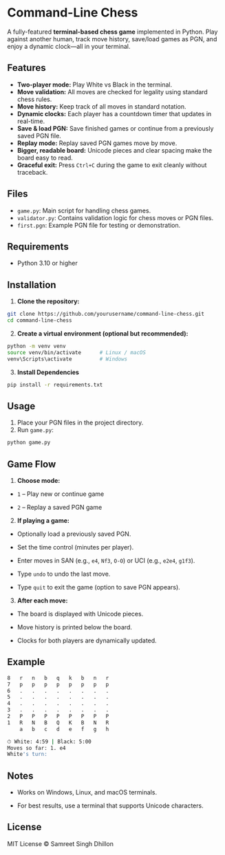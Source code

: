 # Command-Line Chess

A fully-featured **terminal-based chess game** implemented in Python. Play against another human, track move history, save/load games as PGN, and enjoy a dynamic clock—all in your terminal.

## Features

- **Two-player mode:** Play White vs Black in the terminal.
- **Move validation:** All moves are checked for legality using standard chess rules.
- **Move history:** Keep track of all moves in standard notation.
- **Dynamic clocks:** Each player has a countdown timer that updates in real-time.
- **Save & load PGN:** Save finished games or continue from a previously saved PGN file.
- **Replay mode:** Replay saved PGN games move by move.
- **Bigger, readable board:** Unicode pieces and clear spacing make the board easy to read.
- **Graceful exit:** Press `Ctrl+C` during the game to exit cleanly without traceback.

## Files

- `game.py`: Main script for handling chess games.
- `validator.py`: Contains validation logic for chess moves or PGN files.
- `first.pgn`: Example PGN file for testing or demonstration.

## Requirements

- Python 3.10 or higher

## Installation

1. **Clone the repository:**

```bash
git clone https://github.com/yourusername/command-line-chess.git
cd command-line-chess
```

2. **Create a virtual environment (optional but recommended):**

```bash
python -m venv venv
source venv/bin/activate      # Linux / macOS
venv\Scripts\activate         # Windows
```

3. **Install Dependencies**

```bash
pip install -r requirements.txt
```

## Usage

1. Place your PGN files in the project directory.
2. Run `game.py`:

```bash
python game.py
```

## Game Flow

1. **Choose mode:**

- `1` – Play new or continue game

- `2` – Replay a saved PGN game

2. **If playing a game:**

- Optionally load a previously saved PGN.
- Set the time control (minutes per player).

- Enter moves in SAN (e.g., `e4`, `Nf3`, `O-O`) or UCI (e.g., `e2e4`, `g1f3`).

- Type `undo` to undo the last move.

- Type `quit` to exit the game (option to save PGN appears).

3. **After each move:**

- The board is displayed with Unicode pieces.

- Move history is printed below the board.

- Clocks for both players are dynamically updated.

## Example

```bash
8   r   n   b   q   k   b   n   r
7   p   p   p   p   p   p   p   p
6   .   .   .   .   .   .   .   .
5   .   .   .   .   .   .   .   .
4   .   .   .   .   .   .   .   .
3   .   .   .   .   .   .   .   .
2   P   P   P   P   P   P   P   P
1   R   N   B   Q   K   B   N   R
    a   b   c   d   e   f   g   h

⏱ White: 4:59 | Black: 5:00
Moves so far: 1. e4
White's turn:

```

## Notes

- Works on Windows, Linux, and macOS terminals.

- For best results, use a terminal that supports Unicode characters.

## License

MIT License © Samreet Singh Dhillon
